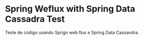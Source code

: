 # Spring Weflux with Spring Data Cassadra Test
Teste de código usando Sprign web flux e Spring Data Cassandra.
